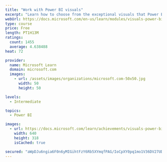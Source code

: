 ```yaml
---
title: "Work with Power BI visuals"
excerpt: "Learn how to choose from the exceptional visuals that Power BI makes available to you. Formatting visuals will direct the user’s attention to exactly where you want it, while helping to make the visual easier to read and interpret. You will also learn about how to use key performance indicators (KPIs)."
webUrl: https://docs.microsoft.com/en-us/learn/modules/visuals-power-bi/
type: course
price: Free
length: PT1H13M
ratings:
  count: 1455
  average: 4.638488
heat: 72

provider:
  name: Microsoft Learn
  domain: microsoft.com
  images:
    - url: /assets/images/organizations/microsoft.com-50x50.jpg
      width: 50
      height: 50

levels:
  - Intermediate

topics:
  - Power BI

images:
  - url: https://docs.microsoft.com/learn/achievements/visuals-power-bi-social.png
    width: 640
    height: 318
    isCached: true

secured: "aWpDJu6ngia6F0n6yMIGihtFzY6Rb5XYmqfPAG/IoCpXY0pq1mo1V36DV27UDHLmC7yMUG8xXp/N2+aUIEHgXqZHXLb6kaoPbiSlCjQ0Xf7mzN1C1oDt4NKeS+UOzAI2sq/3zbmK/fsIFdfUJP8lXkXWwVntkcVBMZPU0qCQwXWTZfT2vpMUEfFzKAZ9FhfGByuVS+U3e5+UXKIc1EkwQx8Ihch0pkCq0+c/XB0Fof6C8DgwiuGE5KWF3wztDYpvLOiSp4HoIoc9P4RjV7EDohf/CCcs0CdAvVmJs3AO0zJmu/EmxSrjqlDr3tOHe9RysdHMhzNXutE/l5i6cW/vDL9QpdnR55jBRfsS15yJ9wdxjmZcy9/7Jz+nkZQIoAfu5jrGyUL8gNJkTOKy736v1imK0P6r8HTV90iOSJ/xJ3g=;/lxO+uufqexnxlXD2baLiw=="
---
```



